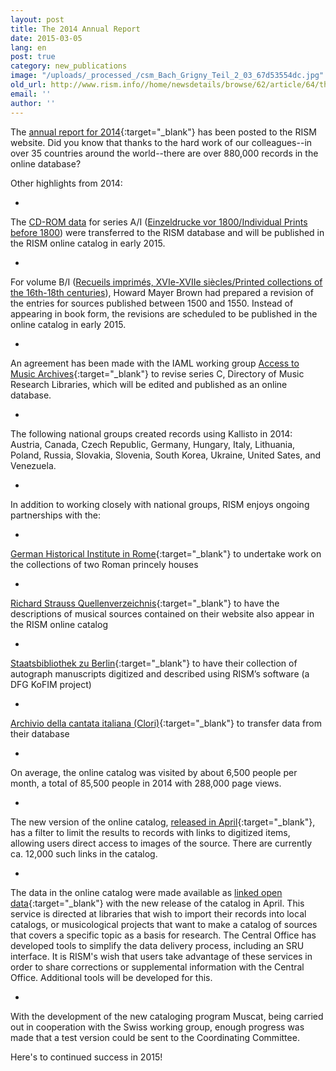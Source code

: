 ```yaml
---
layout: post
title: The 2014 Annual Report
date: 2015-03-05
lang: en
post: true
category: new_publications
image: "/uploads/_processed_/csm_Bach_Grigny_Teil_2_03_67d53554dc.jpg"
old_url: http://www.rism.info//home/newsdetails/browse/62/article/64/the-2014-annual-report.html
email: ''
author: ''
---
```



The [annual report for 2014](http://www.rism.info/en/publications/annual-reports/2014.html){:target="_blank"} has been posted to the RISM website. Did you know that thanks to the hard work of our colleagues--in over 35 countries around the world--there are over 880,000 records in the online database?

Other highlights from 2014:

-

The [CD-ROM data](/publications/cd-rom-publications-1995-2011.html) for series A/I ([Einzeldrucke vor 1800/Individual Prints before 1800](/publications.html)) were transferred to the RISM database and will be published in the RISM online catalog in early 2015.


-

For volume B/I ([Recueils imprimés, XVIe-XVIIe siècles/Printed collections of the 16th-18th centuries](/publications.html)), Howard Mayer Brown had prepared a revision of the entries for sources published between 1500 and 1550. Instead of appearing in book form, the revisions are scheduled to be published in the online catalog in early 2015.


-

An agreement has been made with the IAML working group [Access to Music Archives](http://www.iaml.info/activities/projects/access_to_music_archives){:target="_blank"} to revise series C, Directory of Music Research Libraries, which will be edited and published as an online database.


-

The following national groups created records using Kallisto in 2014: Austria, Canada, Czech Republic, Germany, Hungary, Italy, Lithuania, Poland, Russia, Slovakia, Slovenia, South Korea, Ukraine, United Sates, and Venezuela.


-

In addition to working closely with national groups, RISM enjoys ongoing partnerships with the:


-

[German Historical Institute in Rome](http://www.dhi-roma.it/){:target="_blank"} to undertake work on the collections of two Roman princely houses


-

[Richard Strauss Quellenverzeichnis](http://www.rsi-rsqv.de/){:target="_blank"} to have the descriptions of musical sources contained on their website also appear in the RISM online catalog


-

[Staatsbibliothek zu Berlin](http://staatsbibliothek-berlin.de/en/about-the-library/abteilungen/musik/projekte/dfg-projekt-kofim-berlin/){:target="_blank"} to have their collection of autograph manuscripts digitized and described using RISM’s software (a DFG KoFIM project)


-

[Archivio della cantata italiana (Clori)](http://cantataitaliana.it/){:target="_blank"} to transfer data from their database



-

On average, the online catalog was visited by about 6,500 people per month, a total of 85,500 people in 2014 with 288,000 page views.


-

The new version of the online catalog, [released in April](/self_representation/2018/07/16/new-version-of-the-rism-online-catalog.html?tx_ttnews%5Byear%5D=2014&tx_ttnews%5Bmonth%5D=04&cHash=050d2daabf26e3b73ca969a239c2ee1f){:target="_blank"}, has a filter to limit the results to records with links to digitized items, allowing users direct access to images of the source. There are currently ca. 12,000 such links in the catalog.


-

The data in the online catalog were made available as [linked open data](https://opac.rism.info/index.php?id=8&L=1&id=8){:target="_blank"} with the new release of the catalog in April. This service is directed at libraries that wish to import their records into local catalogs, or musicological projects that want to make a catalog of sources that covers a specific topic as a basis for research. The Central Office has developed tools to simplify the data delivery process, including an SRU interface. It is RISM's wish that users take advantage of these services in order to share corrections or supplemental information with the Central Office. Additional tools will be developed for this.


-

With the development of the new cataloging program Muscat, being carried out in cooperation with the Swiss working group, enough progress was made that a test version could be sent to the Coordinating Committee.



Here's to continued success in 2015!

<script type="text/javascript">var switchTo5x=true;</script><script type="text/javascript" src="http://w.sharethis.com/button/buttons.js"></script><script type="text/javascript">stLight.options({publisher: "9b601438-1ce1-49d8-bfd7-9cff5df54c17", doNotHash: false, doNotCopy: false, hashAddressBar: false});</script>